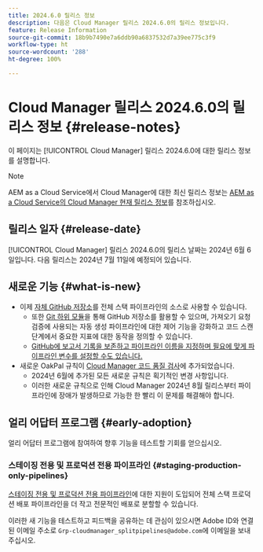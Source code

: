 ```yaml
---
title: 2024.6.0 릴리스 정보
description: 다음은 Cloud Manager 릴리스 2024.6.0의 릴리스 정보입니다.
feature: Release Information
source-git-commit: 18b9b7490e7a6ddb90a6837532d7a39ee775c3f9
workflow-type: ht
source-wordcount: '288'
ht-degree: 100%

---
```



# Cloud Manager 릴리스 2024.6.0의 릴리스 정보 {#release-notes}

이 페이지는 [!UICONTROL Cloud Manager] 릴리스 2024.6.0에 대한 릴리스 정보를 설명합니다.

>[!NOTE]
>
>AEM as a Cloud Service에서 Cloud Manager에 대한 최신 릴리스 정보는 [AEM as a Cloud Service의 Cloud Manager 현재 릴리스 정보](https://experienceleague.adobe.com/docs/experience-manager-cloud-service/content/implementing/using-cloud-manager/release-notes-cloud-manager/release-notes-cm-current.html?lang=ko-KR)를 참조하십시오.

## 릴리스 일자 {#release-date}

[!UICONTROL Cloud Manager] 릴리스 2024.6.0의 릴리스 날짜는 2024년 6월 6일입니다. 다음 릴리스는 2024년 7월 11일에 예정되어 있습니다.

## 새로운 기능 {#what-is-new}

* 이제 [자체 GitHub 저장소](/help/managing-code/private-repositories.md)를 전체 스택 파이프라인의 소스로 사용할 수 있습니다.
   * 또한 [Git 하위 모듈](/help/managing-code/git-submodules.md)을 통해 GitHub 저장소를 활용할 수 있으며, 가져오기 요청 검증에 사용되는 자동 생성 파이프라인에 대한 제어 기능을 강화하고 코드 스캔 단계에서 중요한 지표에 대한 동작을 정의할 수 있습니다.
   * [GitHub에 보고서 기록을 보존하고 파이프라인 이름을 지정하며 필요에 맞게 파이프라인 변수를 설정할 수도 있습니다.](/help/managing-code/github-check-config.md)
* 새로운 OakPal 규칙이 [Cloud Manager 코드 품질 검사](/help/using/custom-code-quality-rules.md#oakpal-ui-content-package)에 추가되었습니다.
   * 2024년 6월에 추가된 모든 새로운 규칙은 획기적인 변경 사항입니다.
   * 이러한 새로운 규칙으로 인해 Cloud Manager 2024년 8월 릴리스부터 파이프라인에 장애가 발생하므로 가능한 한 빨리 이 문제를 해결해야 합니다.

## 얼리 어답터 프로그램 {#early-adoption}

얼리 어답터 프로그램에 참여하여 향후 기능을 테스트할 기회를 얻으십시오.

### 스테이징 전용 및 프로덕션 전용 파이프라인 {#staging-production-only-pipelines}

[스테이징 전용 및 프로덕션 전용 파이프라인](/help/using/stage-prod-only.md)에 대한 지원이 도입되어 전체 스택 프로덕션 배포 파이프라인을 더 작고 전문적인 배포로 분할할 수 있습니다.

이러한 새 기능을 테스트하고 피드백을 공유하는 데 관심이 있으시면 Adobe ID와 연결된 이메일 주소로 `Grp-cloudmanager_splitpipelines@adobe.com`에 이메일을 보내주십시오.
